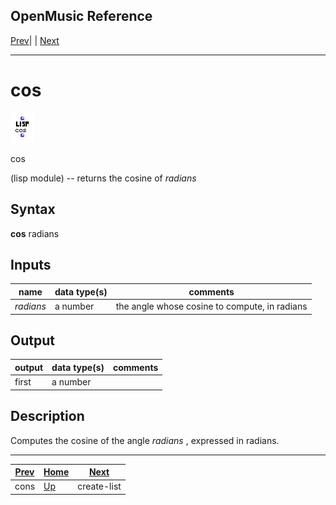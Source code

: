 OpenMusic Reference  
---  
[Prev](cons)| | [Next](create-list)  
  
* * *

# cos

![](figures/functions/lisp/cos.png)

  
  
cos  
  
(lisp module) \-- returns the cosine of  _radians_   

## Syntax

   **cos**  radians  

## Inputs

name| data type(s)| comments  
---|---|---  
  _radians_ |  a number| the angle whose cosine to compute, in radians  
  
## Output

output| data type(s)| comments  
---|---|---  
first| a number|  
  
## Description

Computes the cosine of the angle  _radians_  , expressed in radians.

* * *

[Prev](cons)| [Home](index)| [Next](create-list)  
---|---|---  
cons| [Up](funcref.main)| create-list

